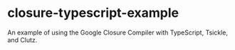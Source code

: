 # closure-typescript-example
An example of using the Google Closure Compiler with TypeScript, Tsickle, and Clutz.
